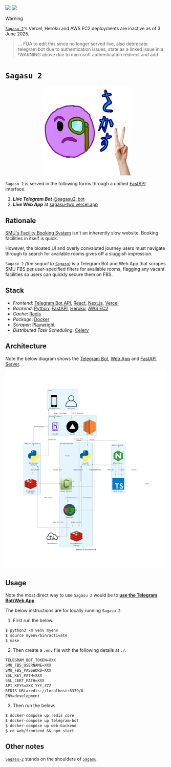 [![](https://img.shields.io/badge/sagasu_2.0.0-passing-green)]()
![](https://img.shields.io/badge/sagasu_2.0.0-deployment_down-orange) 

> [!WARNING]  
> [`Sagasu 2`]()'s Vercel, Heroku and AWS EC2 deployments are inactive as of 3 June 2025.

> ... FUA to edit this since no longer served live, also deprecate telegram bot due to authentication issues, state as a linked issue in a !WARNING above due to microsoft authentication redirect and add []()

# `Sagasu 2`

<p align="center">
    <img src="./asset/logo/sagasu-2.png" width=55% height=55%>
</p>

`Sagasu 2` is served in the following forms through a unified [FastAPI](https://fastapi.tiangolo.com/) interface.

1. ***Live Telegram Bot*** [@sagasu2_bot](https://t.me/sagasu2_bot)
2. ***Live Web App*** at [sagasu-two.vercel.app](https://sagasu-two.vercel.app/)

## Rationale

[SMU's Facility Booking System](https://fbs.intranet.smu.edu.sg/home) isn't an inherently slow website. Booking facilities in itself is quick.  
  
However, the bloated UI and overly convaluted journey users must navigate through to search for available rooms gives off a sluggish impression.
  
`Sagasu 2` *(the sequel to [`Sagasu`](https://github.com/gongahkia/sagasu/))* is a Telegram Bot and Web App that scrapes SMU FBS per user-specified filters for available rooms, flagging any vacant facilities so users can quickly secure them on FBS.

## Stack

* *Frontend*: [Telegram Bot API](https://core.telegram.org/), [React](https://react.dev/), [Next.js](https://nextjs.org/), [Vercel](https://vercel.com/)
* *Backend*: [Python](https://www.python.org/), [FastAPI](https://fastapi.tiangolo.com/), [Heroku](https://www.heroku.com/), [AWS EC2](https://aws.amazon.com/ec2/)
* *Cache*: [Redis](https://redis.io/)
* *Package*: [Docker](https://www.docker.com/)
* *Scraper*: [Playwright](https://github.com/microsoft/playwright)
* *Distributed Task Scheduling*: [Celery](https://docs.celeryq.dev/en/stable/)

## Architecture

Note the below diagram shows the [Telegram Bot](./telegram_bot/), [Web App](./web/frontend/) and [FastAPI Server](./web/backend/).

![](./asset/reference/architecture.png)

## Usage

Note the most direct way to use `Sagasu 2` would be to [**use the Telegram Bot/Web App**](#sagasu-2).

The below instructions are for locally running `Sagasu 2`. 

1. First run the below.

```console
$ python3 -m venv myenv
$ source myenv/bin/activate
$ make
```

2. Then create a `.env` file with the following details at `./`.

```env
TELEGRAM_BOT_TOKEN=XXX
SMU_FBS_USERNAME=XXX
SMU_FBS_PASSWORD=XXX
SSL_KEY_PATH=XXX
SSL_CERT_PATH=XXX
API_KEYS=XXX,YYY,ZZZ
REDIS_URL=redis://localhost:6379/0
ENV=development
```

3. Then run the below.

```console
$ docker-compose up redis core
$ docker-compose up telegram-bot
$ docker-compose up web-backend
$ cd web/frontend && npm start
```

## Other notes

[`Sagasu-2`](https://github.com/gongahkia/sagasu-2) stands on the shoulders of [`Sagasu`](https://github.com/gongahkia/sagasu).